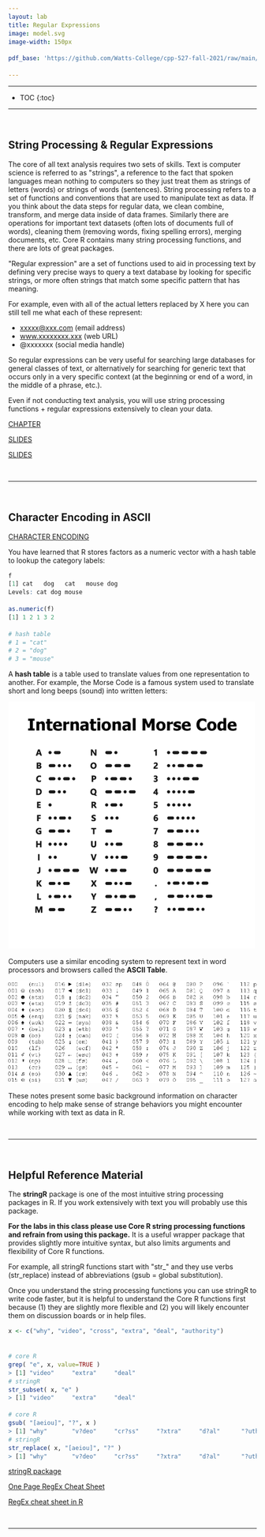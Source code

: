 ```yaml
---
layout: lab
title: Regular Expressions  
image: model.svg
image-width: 150px

pdf_base: 'https://github.com/Watts-College/cpp-527-fall-2021/raw/main/'  

---
```


<div class = "uk-container uk-container-small">

-----------------------

* TOC
{:toc}

-----------------------

<br>
  
## String Processing & Regular Expressions

The core of all text analysis requires two sets of skills. Text is computer science is referred to as "strings", a reference to the fact that spoken languages mean nothing to computers so they just treat them as strings of letters (words) or strings of words (sentences). String processing refers to a set of functions and conventions that are used to manipulate text as data. If you think about the data steps for regular data, we clean combine, transform, and merge data inside of data frames. Similarly there are operations for important text datasets (often lots of documents full of words), cleaning them (removing words, fixing spelling errors), merging documents, etc. Core R contains many string processing functions, and there are lots of great packages. 

"Regular expression" are a set of functions used to aid in processing text by defining very precise ways to query a text database by looking for specific strings, or more often strings that match some specific pattern that has meaning. 
  
For example, even with all of the actual letters replaced by X here you can still tell me what each of these represent: 

* xxxxx@xxx.com   (email address) 
* www.xxxxxxxx.xxx   (web URL)
* @xxxxxxx  (social media handle) 

So regular expressions can be very useful for searching large databases for general classes of text, or alternatively for searching for generic text that occurs only in a very specific context (at the beginning or end of a word, in the middle of a phrase, etc.). 

Even if not conducting text analysis, you will use string processing functions + regular expressions extensively to clean your data. 

<a class="uk-button uk-button-default" href="../string-processing.html">CHAPTER</a>

<a class="uk-button uk-button-default" href="https://github.com/DS4PS/cpp-527-spr-2020/raw/master/lectures/string-processing-slides.pdf">SLIDES</a>

<a class="uk-button uk-button-default" href="../string-processing-slides.pdf">SLIDES</a>

<br>
<hr>
<br>

## Character Encoding in ASCII  

<a class="uk-button uk-button-default" href="../ascii/">CHARACTER ENCODING</a>
  
You have learned that R stores factors as a numeric vector with a hash table to lookup the category labels: 
  
```r
f
[1] cat   dog   cat   mouse dog  
Levels: cat dog mouse

as.numeric(f)
[1] 1 2 1 3 2

# hash table 
# 1 = "cat"
# 2 = "dog"
# 3 = "mouse"
```  
  
A **hash table** is a table used to translate values from one representation to another. For example, the Morse Code is a famous system used to translate short and long beeps (sound) into written letters: 
  
![](images/morse-code.png)
  
Computers use a similar encoding system to represent text in word processors and browsers called the **ASCII Table**.

![](images/simple-ascii.gif)  
  
These notes present some basic background information on character encoding to help make sense of strange behaviors you might encounter while working with text as data in R.  
  
<br>
<hr>
<br>
  
## Helpful Reference Material

The **stringR** package is one of the most intuitive string processing packages in R. If you work extensively with text you will probably use this package. 
  
**For the labs in this class please use Core R string processing functions and refrain from using this package.** It is a useful wrapper package that provides slightly more intuitive syntax, but also limits arguments and flexibility of Core R functions. 
  
For example, all stringR functions start with "str_" and they use verbs (str_replace) instead of abbreviations (gsub = global substitution). 
  
Once you understand the string processing functions you can use stringR to write code faster, but it is helpful to understand the Core R functions first because (1) they are slightly more flexible and (2) you will likely encounter them on discussion boards or in help files.  
  
```r
x <- c("why", "video", "cross", "extra", "deal", "authority")


# core R
grep( "e", x, value=TRUE )
> [1] "video"     "extra"     "deal"
# stringR
str_subset( x, "e" )
> [1] "video"     "extra"     "deal"

# core R
gsub( "[aeiou]", "?", x )
> [1] "why"       "v?deo"     "cr?ss"     "?xtra"     "d?al"      "?uthority"
# stringR
str_replace( x, "[aeiou]", "?" )
> [1] "why"       "v?deo"     "cr?ss"     "?xtra"     "d?al"      "?uthority"
```
  
[stringR package](https://cran.r-project.org/web/packages/stringr/vignettes/stringr.html)

[One Page RegEx Cheat Sheet](https://github.com/DS4PS/cpp-527-spr-2020/raw/master/lectures/regular-expressions%20one-page-cheat-sheet.pdf) 

[RegEx cheat sheet in R](https://github.com/DS4PS/cpp-527-spr-2020/raw/master/lectures/RegExCheatsheetInR.pdf)

  
<br>
<hr>
<br>
<br>

</div>

